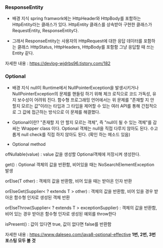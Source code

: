
### ResponseEntity
- 배경 지식
spring framwork에는 HttpHeader와 HttpBody를 포함하는 HttpEntity라는 클래스가 있다.
HttpEntity 클래스를 상속받아 구현한 클래스가 RequestEntity, ResponseEntity다.

- 그래서 ResponseEntity는
사용자의 HttpRequest에 대한 응답 데이터를 포함하는 클래스
HttpStatus, HttpHeaders, HttpBody를 포함함
그냥 응답할 때 쓰는 Entity 같다.

자세한 내용 : https://devlog-wjdrbs96.tistory.com/182

### Optional

- 배경 지식
null이 Runtime에서 NullPointerException을 발생시키거나 NullPointerException의 문제를 핸들링 하기 위해 체크 로직으로 코드 가독성, 유지 보수성이 어려워 진다.
함수형 프로그래밍 언어에서는 위 문제를 "존재할 지 안 할지 모르는 값"이라는 타입과 그 타입을 제어할 수 있는 여러 API를 통해 간접적으로 그 값에 접근하는 방식으로 이 문제를 해결했다.

- Optional이란?
"존재할 지 안 할지 모르는 객체", 즉 "null이 될 수 있는 객체"를 감싸는 Wrapper class 이다.
Optional 객체는 null을 직접 다루지 않아도 된다.
수고롭게 null check를 직접 하지 않아도 된다. (확인 하는 메소드 있음)

- Optional method

ofNullable(value) : value 값을 생성할 Optional객체에 저장시켜 생성한다.

get() : Optional 객체의 값을 반환함, 비어있을 때는 NoSearchElementException 발생

orElse(T other) : 객체의 값을 반환함, 비어 있을 때는 받아온 인자 반환

orElseGet(Supplier< ? extends T > other) : 객체의 값을 반환함, 비어 있을 경우 받아온 함수형 인자로 생성된 객체 반환

orElseThrow(Supplier< ? extends T > exceptionSupplier) : 객체의 값을 반환함, 비어 있는 경우 받아온 함수형 인자로 생성된 예외를 throw한다

isPresent() : 값이 있다면 true, 값이 없다면 false를 반환함

자세한 내용 : https://www.daleseo.com/java8-optional-effective
**1번, 2번, 3번 포스팅 모두 볼 것**